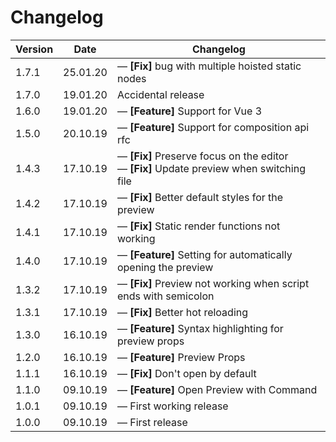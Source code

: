 # Changelog

| Version | Date     | Changelog                                                                                                |
| ------- | -------- | -------------------------------------------------------------------------------------------------------- |
| 1.7.1   | 25.01.20 | &mdash; **[Fix]** bug with multiple hoisted static nodes                                                 |
| 1.7.0   | 19.01.20 | Accidental release                                                                                       |
| 1.6.0   | 19.01.20 | &mdash; **[Feature]** Support for Vue 3                                                                  |
| 1.5.0   | 20.10.19 | &mdash; **[Feature]** Support for composition api rfc                                                    |
| 1.4.3   | 17.10.19 | &mdash; **[Fix]** Preserve focus on the editor <br> &mdash; **[Fix]** Update preview when switching file |
| 1.4.2   | 17.10.19 | &mdash; **[Fix]** Better default styles for the preview                                                  |
| 1.4.1   | 17.10.19 | &mdash; **[Fix]** Static render functions not working                                                    |
| 1.4.0   | 17.10.19 | &mdash; **[Feature]** Setting for automatically opening the preview                                      |
| 1.3.2   | 17.10.19 | &mdash; **[Fix]** Preview not working when script ends with semicolon                                    |
| 1.3.1   | 17.10.19 | &mdash; **[Fix]** Better hot reloading                                                                   |
| 1.3.0   | 16.10.19 | &mdash; **[Feature]** Syntax highlighting for preview props                                              |
| 1.2.0   | 16.10.19 | &mdash; **[Feature]** Preview Props                                                                      |
| 1.1.1   | 16.10.19 | &mdash; **[Fix]** Don't open by default                                                                  |
| 1.1.0   | 09.10.19 | &mdash; **[Feature]** Open Preview with Command                                                          |
| 1.0.1   | 09.10.19 | &mdash; First working release                                                                            |
| 1.0.0   | 09.10.19 | &mdash; First release                                                                                    |
